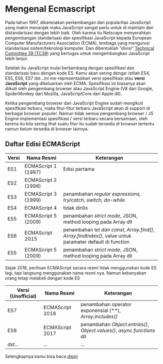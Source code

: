 # Mengenal Ecmascript

Pada tahun 1997, dikarenakan perkembangan dan popularitas JavaScript yang makin menanjak maka JavaScript sangat perlu untuk di maintain dan distandarisasi dengan lebih baik. Oleh karena itu Netscape menyerahkan pengembangan standarisasi dan spesifikasi JavaScript kepada European Computer Manufacturers Association (ECMA), lembaga yang mengurusi standarisasi sistem/teknologi komputer. Dan dibentuklah _"divisi"_ [Technical Committee 39 (TC39)](https://github.com/tc39) yang bertugas untuk mengembangkan JavaScript lebih lanjut.

Setelah itu JavaScript mulai berkembang dengan spesifikasi dan standarisasi baru dengan kode ES. Kamu akan sering dengar istilah ES4, ES5, ES6, ES7 dst...ini me-representasikan versi spesifikasi atau **versi JavaScript** yang dikeluarkan oleh ECMA. Spesifikasi ini biasanya akan diikuti oleh pengembang browser atau JavaScript Engine (V8 dari Google, SpiderMonkey dari Mozilla, JavaScriptCore dari Apple dll).

Ketika pengembang browser dan JavaScript Engine sudah mengikuti spesifikasi terbaru, maka fitur-fitur terbaru JavaScript akan di support di berbagai browser populer. Namun tidak semua pengembang browser / JS Engine implementasi spesifikasi / versi terbaru secara bersamaan, oleh kerena itu kita sering lihat suatu fitur itu sudah tersedia di browser tertentu namun belum tersedia di browser lainnya.

## Daftar Edisi ECMAScript

| Versi         | Nama Resmi         | Keterangan    |
| ------------- |--------------------| --------------|
| ES1           | ECMAScript 1 (1997)| Edisi pertama |
| ES2           | ECMAScript 2 (1998)|               |
| ES3           | ECMAScript 3 (1999)| penambahan _regular expressions, try/catch, switch, do-while_|
| ES4           | ECMAScript 4       | tidak dirilis |
| ES5           | ECMAScript 5 (2009)| penambahan _strict mode_, JSON, method looping pada Array dll|
| ES6           | ECMAScript 2015    | penambahan _let dan const_, _Array.find()_, _Array.findIndex()_, value untuk paramater default di function|
| ES5           | ECMAScript 5 (2009)| penambahan _strict mode_, JSON, method looping pada Array dll|

Sejak 2016, perilisan ECMAScript secara resmi tidak menggunakan kode ES lagi, tapi langsung menggunakan nama resmi nya. Namun kebanyakan orang tetap melabeli dengan kode ES


| Versi (Unofficial) | Nama Resmi         | Keterangan    |
| -------------------|--------------------| --------------|
| ES7                | ECMAScript 2016    | penambahan operator exponensial (**), _Array.includes()_ |
| ES8                | ECMAScript 2017    | penambahan _Object.entries()_, _Object.values()_, _async functions_ dll |
| _dst..._           | ...                | ...

Selengkapnya kamu bisa baca [disini](https://www.w3schools.com/js/js_versions.asp) 
